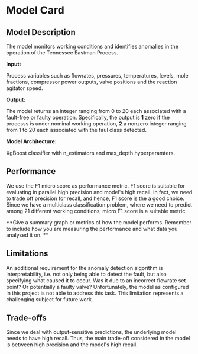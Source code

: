 # Model Card

## Model Description

The model monitors working conditions and identifies anomalies in the operation of the Tennessee Eastman Process. 

**Input:** 

Process variables such as flowrates, pressures, temperatures, levels, mole fractions, compressor power outputs, valve positions and the reaction agitator speed.


**Output:** 

The model returns an integer ranging from 0 to 20 each associated with a fault-free or faulty operation. Specifically, the output is 
**1** zero if the processs is under nominal working operation,
**2** a nonzero integer ranging from 1 to 20 each associated with the faul class detected.

**Model Architecture:** 

XgBoost classifier with n_estimators and max_depth hyperparamters.

## Performance

We use the F1 micro score as performance metric. F1 score is suitable for evaluating in parallel high precision and model's high recall. In fact, we need to trade off precision for recall, and hence, F1 score is the a good choice. Since we have a multiclass classification problem, where we need to predict among 21 different working conditions, micro F1 score is a suitable metric.

**Give a summary graph or metrics of how the model performs. Remember to include how you are measuring the performance and what data you analysed it on. **

## Limitations

An additional requirement for the anomaly detection algorithm is interpretability, i.e. not only being able to detect the fault, but also specifying what caused it to occur. Was it due to an incorrect flowrate set point? Or potentially a faulty valve? Unfortunately, the model as configured in this project is not able to address this task. This limitation represents a challenging subject for future work.


## Trade-offs

Since we deal with output-sensitive predictions, the underlying model needs to have high recall. Thus, the main trade-off considered in the model is between high precision and the model's high recall.


